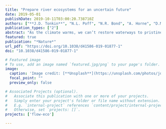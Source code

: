 ```yaml
---
title: "Prepare river ecosystems for an uncertain future"
date: 2019-05-01
publishDate: 2019-10-11T03:00:20.738710Z
authors: ["**J.D. Tonkin**", "N.L. Poff", "N.R. Bond", "A. Horne", "D.M. Merritt", "L.V. Reynolds", "J.D. Olden", "A. Ruhi", "D.A. Lytle"]
publication_types: ["2"]
abstract: "As the climate warms, we can’t restore waterways to pristine condition, but models can predict potential changes, argue Jonathan D. Tonkin, N. LeRoy Poff and colleagues."
featured: true
publication: "*Nature*"
url_pdf: "https://doi.org/10.1038/d41586-019-01877-1"
doi: "10.1038/d41586-019-01877-1"

# Featured image
# To use, add an image named `featured.jpg/png` to your page's folder. 
image:
  caption: 'Image credit: [**Unsplash**](https://unsplash.com/photos/jdD8gXaTZsc)'
  focal_point: ""
  preview_only: false

# Associated Projects (optional).
#   Associate this publication with one or more of your projects.
#   Simply enter your project's folder or file name without extension.
#   E.g. `internal-project` references `content/project/internal-project/index.md`.
#   Otherwise, set `projects: []`.
projects: ['flow-eco']

---
```


